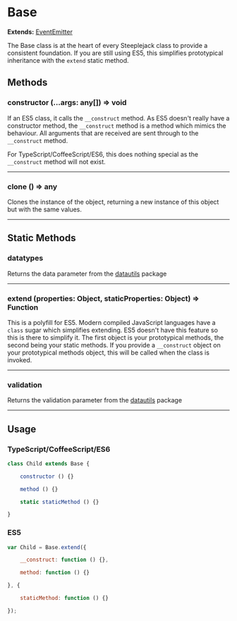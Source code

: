 # Base

**Extends:** [EventEmitter](https://nodejs.org/api/events.html)

The Base class is at the heart of every Steeplejack class to provide a consistent foundation. If you are still using ES5, this simplifies
prototypical inheritance with the `extend` static method.

## Methods

### constructor (...args: any[]) => void

If an ES5 class, it calls the `__construct` method. As ES5 doesn't really have a constructor method, the `__construct` method is a method
which mimics the behaviour. All arguments that are received are sent through to the `__construct` method.

For TypeScript/CoffeeScript/ES6, this does nothing special as the `__construct` method will not exist.

---

### clone () => any

Clones the instance of the object, returning a new instance of this object but with the same values.

---

## Static Methods

### datatypes

Returns the data parameter from the [datautils](https://github.com/riggerthegeek/datautils-js) package

---

### extend (properties: Object, staticProperties: Object) => Function

This is a polyfill for ES5. Modern compiled JavaScript languages have a `class` sugar which simplifies extending. ES5 doesn't have this
feature so this is there to simplify it.  The first object is your prototypical methods, the second being your static methods. If you provide
a `__construct` object on your prototypical methods object, this will be called when the class is invoked.

---

### validation

Returns the validation parameter from the [datautils](https://github.com/riggerthegeek/datautils-js) package

---

## Usage

### TypeScript/CoffeeScript/ES6

```javascript
class Child extends Base {

    constructor () {}

    method () {}

    static staticMethod () {}

}
```

### ES5

```javascript
var Child = Base.extend({

    __construct: function () {},

    method: function () {}

}, {

    staticMethod: function () {}

});
```

